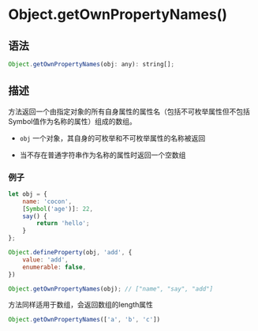 # Object.getOwnPropertyNames()

## 语法

```js
Object.getOwnPropertyNames(obj: any): string[];
```

## 描述
方法返回一个由指定对象的所有自身属性的属性名（包括不可枚举属性但不包括Symbol值作为名称的属性）组成的数组。

- `obj` 一个对象，其自身的可枚举和不可枚举属性的名称被返回

- 当不存在普通字符串作为名称的属性时返回一个空数组

### 例子

```js
let obj = {
	name: 'cocon',
	[Symbol('age')]: 22,
	say() {
		return 'hello';
	}
};

Object.defineProperty(obj, 'add', {
	value: 'add',
  	enumerable: false,
})

Object.getOwnPropertyNames(obj); // ["name", "say", "add"]

```

方法同样适用于数组，会返回数组的length属性
```js
Object.getOwnPropertyNames(['a', 'b', 'c'])
```
